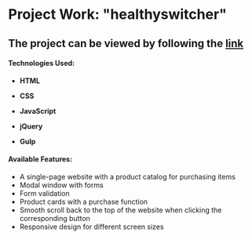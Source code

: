 # Project Work: "healthyswitcher"


## The project can be viewed by following the [link]( https://healthyswitcher.khudorenko.com/)

#### **Technologies Used:**

-  **HTML**

-  **CSS**

-  **JavaScript**

-  **jQuery**

-  **Gulp**



#### **Available Features:**

-   A single-page website with a product catalog for purchasing items
-   Modal window with forms
-   Form validation
-   Product cards with a purchase function
-   Smooth scroll back to the top of the website when clicking the corresponding button
-   Responsive design for different screen sizes
